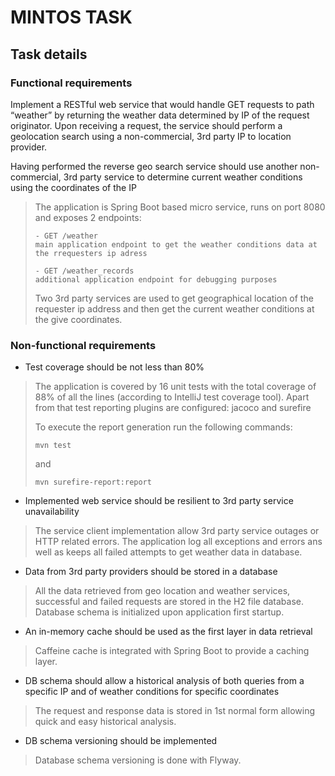 # MINTOS TASK
## Task details
### Functional requirements
Implement a RESTful web service that would handle GET requests to path “weather” by returning the
weather data determined by IP of the request originator.
Upon receiving a request, the service should perform a geolocation search using a non-commercial, 3rd party
IP to location provider.

Having performed the reverse geo search service should use another non-commercial, 3rd party service to
determine current weather conditions using the coordinates of the IP
> The application is Spring Boot based micro service, runs on port 8080 and exposes 2 endpoints:
> ```jvm
> - GET /weather
> main application endpoint to get the weather conditions data at the rrequesters ip adress
> ```
> ```jvm
> - GET /weather_records
> additional application endpoint for debugging purposes
> ```
> Two 3rd party services are used to get geographical location of the requester ip address 
> and then get the current weather conditions at the give coordinates.
### Non-functional requirements
- Test coverage should be not less than 80%
> The application is covered by 16 unit tests with the total coverage of 88% of all the lines (according to IntelliJ test coverage tool).
> Apart from that test reporting plugins are configured: jacoco and surefire
>
> To execute the report generation run the following commands: 
> ```jvm
> mvn test 
> ```
> and 
> ```jvm
> mvn surefire-report:report  
> ```
- Implemented web service should be resilient to 3rd party service unavailability
> The service client implementation allow 3rd party service outages or HTTP related errors.
> The application log all exceptions and errors ans well as keeps all failed attempts to get weather data in database.
- Data from 3rd party providers should be stored in a database
> All the data retrieved from geo location and weather services, successful and failed requests are stored in the H2 file database. 
> Database schema is initialized upon application first startup. 
- An in-memory cache should be used as the first layer in data retrieval
> Caffeine cache is integrated with Spring Boot to provide a caching layer. 
- DB schema should allow a historical analysis of both queries from a specific IP and of weather conditions for specific coordinates
> The request and response data is stored in 1st normal form allowing quick and easy historical analysis.
- DB schema versioning should be implemented
> Database schema versioning is done with Flyway.
